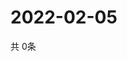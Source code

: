 # 2022-02-05
  共 0条

  <!-- BEGIN -->
  <!-- 最后更新时间Sat Feb 05 2022 11:03:39 GMT+0000 (Coordinated Universal Time) -->
  
  <!-- END -->
  
  